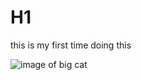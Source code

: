 # H1
this is my first time doing this

![image of big cat](https://octodex.github.com/images/yaktocat.png)
